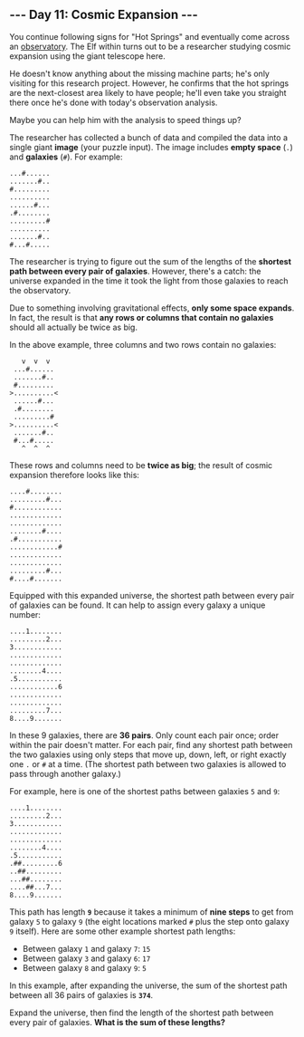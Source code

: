 ## --- Day 11: Cosmic Expansion ---
You continue following signs for "Hot Springs" and eventually come across an [observatory](https://en.wikipedia.org/wiki/Observatory). The Elf within turns out to be a researcher studying cosmic expansion using the giant telescope here.

He doesn't know anything about the missing machine parts; he's only visiting for this research project. However, he confirms that the hot springs are the next-closest area likely to have people; he'll even take you straight there once he's done with today's observation analysis.

Maybe you can help him with the analysis to speed things up?

The researcher has collected a bunch of data and compiled the data into a single giant **image** (your puzzle input). The image includes **empty space** (`.`) and **galaxies** (`#`). For example:
```
...#......
.......#..
#.........
..........
......#...
.#........
.........#
..........
.......#..
#...#.....
```

The researcher is trying to figure out the sum of the lengths of the **shortest path between every pair of galaxies**. However, there's a catch: the universe expanded in the time it took the light from those galaxies to reach the observatory.

Due to something involving gravitational effects, **only some space expands**. In fact, the result is that **any rows or columns that contain no galaxies** should all actually be twice as big.

In the above example, three columns and two rows contain no galaxies:
```
   v  v  v
 ...#......
 .......#..
 #.........
>..........<
 ......#...
 .#........
 .........#
>..........<
 .......#..
 #...#.....
   ^  ^  ^
```

These rows and columns need to be **twice as big**; the result of cosmic expansion therefore looks like this:
```
....#........
.........#...
#............
.............
.............
........#....
.#...........
............#
.............
.............
.........#...
#....#.......
```

Equipped with this expanded universe, the shortest path between every pair of galaxies can be found. It can help to assign every galaxy a unique number:
```
....1........
.........2...
3............
.............
.............
........4....
.5...........
............6
.............
.............
.........7...
8....9.......
```

In these 9 galaxies, there are **36 pairs**. Only count each pair once; order within the pair doesn't matter. For each pair, find any shortest path between the two galaxies using only steps that move up, down, left, or right exactly one `.` or `#` at a time. (The shortest path between two galaxies is allowed to pass through another galaxy.)

For example, here is one of the shortest paths between galaxies `5` and `9`:
```
....1........
.........2...
3............
.............
.............
........4....
.5...........
.##.........6
..##.........
...##........
....##...7...
8....9.......
```

This path has length **`9`** because it takes a minimum of **nine steps** to get from galaxy `5` to galaxy `9` (the eight locations marked `#` plus the step onto galaxy `9` itself). Here are some other example shortest path lengths:

- Between galaxy `1` and galaxy `7`: `15`
- Between galaxy `3` and galaxy `6`: `17`
- Between galaxy `8` and galaxy `9`: `5`

In this example, after expanding the universe, the sum of the shortest path between all 36 pairs of galaxies is **`374`**.

Expand the universe, then find the length of the shortest path between every pair of galaxies. **What is the sum of these lengths?**